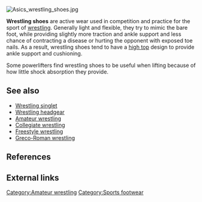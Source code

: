 ![](Asics_wrestling_shoes.jpg "Asics_wrestling_shoes.jpg")

**Wrestling shoes** are active wear used in competition and practice for
the sport of [wrestling](amateur_wrestling "wikilink"). Generally light
and flexible, they try to mimic the bare foot, while providing slightly
more traction and ankle support and less chance of contracting a disease
or hurting the opponent with exposed toe nails. As a result, wrestling
shoes tend to have a [high top](high_top "wikilink") design to provide
ankle support and cushioning.

Some powerlifters find wrestling shoes to be useful when lifting because
of how little shock absorption they provide.

## See also

-   [Wrestling singlet](Wrestling_singlet "wikilink")
-   [Wrestling headgear](Wrestling_headgear "wikilink")
-   [Amateur wrestling](Amateur_wrestling "wikilink")
-   [Collegiate wrestling](Collegiate_wrestling "wikilink")
-   [Freestyle wrestling](Freestyle_wrestling "wikilink")
-   [Greco-Roman wrestling](Greco-Roman_wrestling "wikilink")

## References

## External links

[Category:Amateur wrestling](Category:Amateur_wrestling "wikilink")
[Category:Sports footwear](Category:Sports_footwear "wikilink")